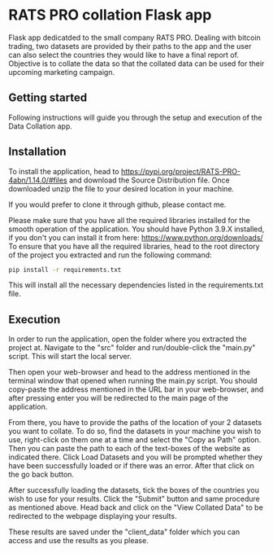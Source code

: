 # RATS PRO collation Flask app

Flask app dedicatded to the small company RATS PRO. Dealing with bitcoin trading, two datasets are provided by their paths to the app and the user can also select the countries they would like to have a final report of. Objective is to collate the data so that the collated data can be used for their upcoming marketing campaign.

## Getting started

Following instructions will guide you through the setup and execution of the Data Collation app.

## Installation
To install the application, head to https://pypi.org/project/RATS-PRO-4abn/1.14.0/#files and download the Source Distribution file. Once downloaded unzip the file to your desired location in your machine.

If you would prefer to clone it through github, please contact me.

Please make sure that you have all the required libraries installed for the smooth operation of the application. You should have Python 3.9.X installed, if you don't you can install it from here: https://www.python.org/downloads/
To ensure that you have all the required libraries, head to the root directory of the project you extracted and run the following command:
```bash
pip install -r requirements.txt
```
This will install all the necessary dependencies listed in the requirements.txt file.


## Execution
In order to run the application, open the folder where you extracted the project at. Navigate to the "src" folder and run/double-click the "main.py" script. This will start the local server.

Then open your web-browser and head to the address mentioned in the terminal window that opened when running the main.py script. You should copy-paste the address mentioned in the URL bar in your web-browser, and after pressing enter you will be redirected to the main page of the application.

From there, you have to provide the paths of the location of your 2 datasets you want to collate. To do so, find the datasets in your machine you wish to use, right-click on them one at a time and select the "Copy as Path" option. Then you can paste the path to each of the text-boxes of the website as indicated there. Click Load Datasets and you will be prompted whether they have been successfully loaded or if there was an error. After that click on the go back button.

After successfully loading the datasets, tick the boxes of the countries you wish to use for your results. Click the "Submit" button and same procedure as mentioned above. Head back and click on the "View Collated Data" to be redirected to the webpage displaying your results.

These results are saved under the "client_data" folder which you can access and use the results as you please.
